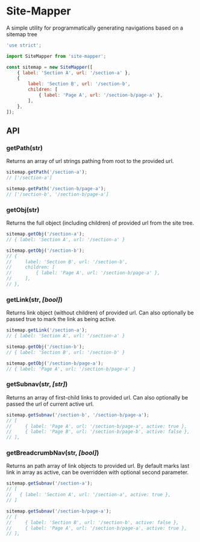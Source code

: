 # Site-Mapper

A simple utility for programmatically generating navigations based on a sitemap tree

```javascript
'use strict';

import SiteMapper from 'site-mapper';

const sitemap = new SiteMapper([
	{ label: 'Section A', url: '/section-a' },
    {
        label: 'Section B', url: '/section-b',
        children: [
        	{ label: 'Page A', url: '/section-b/page-a' },
        ],
    },
]);

```

## API

### getPath(str)

Returns an array of url strings pathing from root to the provided url.

```javascript
sitemap.getPath('/section-a');
// ['/section-a']

sitemap.getPath('/section-b/page-a');
// ['/section-b', '/section-b/page-a']
```

### getObj(str)

Returns the full object (including children) of provided url from the site tree.

```javascript
sitemap.getObj('/section-a');
// { label: 'Section A', url: '/section-a' }

sitemap.getObj('/section-b');
// {
//     label: 'Section B', url: '/section-b',
//     children: [
//         { label: 'Page A', url: '/section-b/page-a' },
//     ],
// },
```

### getLink(str, _[bool]_)

Returns link object (without children) of provided url. Can also optionally be passed true to mark the link as being active.

```javascript
sitemap.getLink('/section-a');
// { label: 'Section A', url: '/section-a' }

sitemap.getObj('/section-b');
// { label: 'Section B', url: '/section-b' }

sitemap.getObj('/section-b/page-a');
// { label: 'Page A', url: '/section-b/page-a' }
```

### getSubnav(str, _[str]_)

Returns an array of first-child links to provided url. Can also optionally be passed the url of current active url.

```javascript
sitemap.getSubnav('/section-b', '/section-b/page-a');
// [
//     { label: 'Page A', url: '/section-b/page-a', active: true },
//     { label: 'Page B', url: '/section-b/page-b', active: false },
// ],
```

### getBreadcrumbNav(str, _[bool]_)

Returns an path array of link objects to provided url. By default marks last link in array as active, can be overridden with optional second parameter.

```javascript
sitemap.getSubnav('/section-a');
// [
//   { label: 'Section A', url: '/section-a', active: true },
// ]

sitemap.getSubnav('/section-b/page-a');
// [
//     { label: 'Section B', url: '/section-b', active: false },
//     { label: 'Page A', url: '/section-b/page-a', active: true },
// ],
```